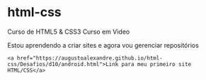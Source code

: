 # html-css
 Curso de HTML5 & CSS3 Curso em Video

Estou aprendendo a criar sites e agora vou gerenciar repositórios 

    <a href="https://augustoalexandre.github.io/html-css/Desafios/d10/android.html">Link para meu primeiro site HTML/CSS</a>